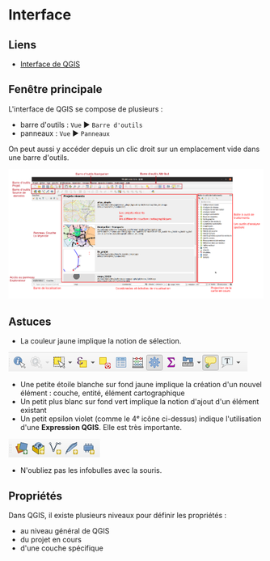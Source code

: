 # Interface

## Liens

* [Interface de QGIS](https://docs.qgis.org/latest/fr/docs/user_manual/introduction/qgis_gui.html)

## Fenêtre principale

L'interface de QGIS se compose de plusieurs :

* barre d'outils : `Vue` ▶ `Barre d'outils`
* panneaux : `Vue` ▶ `Panneaux`

On peut aussi y accéder depuis un clic droit sur un emplacement vide dans une barre d'outils.

![Interface de QGIS](./media/interface.png)

## Astuces

* La couleur jaune implique la notion de sélection.

![Sélection](./media/vector_toolbar.png)

* Une petite étoile blanche sur fond jaune implique la création d'un nouvel élément : couche, entité, élément cartographique
* Un petit plus blanc sur fond vert implique la notion d'ajout d'un élément existant
* Un petit epsilon violet (comme le 4ᵉ icône ci-dessus) indique l'utilisation d'une **Expression QGIS**. Elle est très importante.

![Sélection](./media/layer_toolbar.png)

* N'oubliez pas les infobulles avec la souris.

## Propriétés

Dans QGIS, il existe plusieurs niveaux pour définir les propriétés :

* au niveau général de QGIS
* du projet en cours
* d'une couche spécifique
